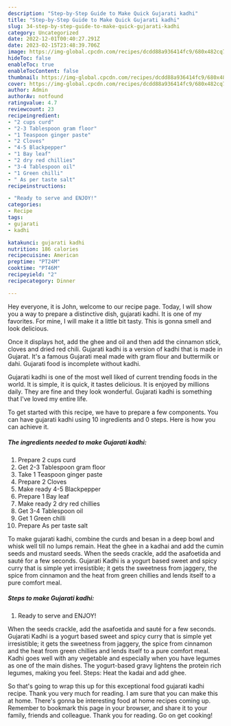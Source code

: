 ```yaml
---
description: "Step-by-Step Guide to Make Quick Gujarati kadhi"
title: "Step-by-Step Guide to Make Quick Gujarati kadhi"
slug: 34-step-by-step-guide-to-make-quick-gujarati-kadhi
category: Uncategorized
date: 2022-12-01T00:40:27.291Z
date: 2023-02-15T23:48:39.706Z
image: https://img-global.cpcdn.com/recipes/dcdd88a936414fc9/680x482cq70/gujarati-kadhi-recipe-main-photo.jpg
hideToc: false
enableToc: true
enableTocContent: false
thumbnail: https://img-global.cpcdn.com/recipes/dcdd88a936414fc9/680x482cq70/gujarati-kadhi-recipe-main-photo.jpg
cover: https://img-global.cpcdn.com/recipes/dcdd88a936414fc9/680x482cq70/gujarati-kadhi-recipe-main-photo.jpg
author: Admin
authorAv: notfound
ratingvalue: 4.7
reviewcount: 23
recipeingredient:
- "2 cups curd"
- "2-3 Tablespoon gram floor"
- "1 Teaspoon ginger paste"
- "2 Cloves"
- "4-5 Blackpepper"
- "1 Bay leaf"
- "2 dry red chillies"
- "3-4 Tablespoon oil"
- "1 Green chilli"
- " As per taste salt"
recipeinstructions:

- "Ready to serve and ENJOY!"
categories:
- Recipe
tags:
- gujarati
- kadhi

katakunci: gujarati kadhi 
nutrition: 186 calories
recipecuisine: American
preptime: "PT24M"
cooktime: "PT46M"
recipeyield: "2"
recipecategory: Dinner

---
```



Hey everyone, it is John, welcome to our recipe page. Today, I will show you a way to prepare a distinctive dish, gujarati kadhi. It is one of my favorites. For mine, I will make it a little bit tasty. This is gonna smell and look delicious.

Once it displays hot, add the ghee and oil and then add the cinnamon stick, cloves and dried red chili. Gujarati kadhi is a version of kadhi that is made in Gujarat. It&#39;s a famous Gujarati meal made with gram flour and buttermilk or dahi. Gujarati food is incomplete without kadhi.

Gujarati kadhi is one of the most well liked of current trending foods in the world. It is simple, it is quick, it tastes delicious. It is enjoyed by millions daily. They are fine and they look wonderful. Gujarati kadhi is something that I've loved my entire life.


To get started with this recipe, we have to prepare a few components. You can have gujarati kadhi using 10 ingredients and 0 steps. Here is how you can achieve it.

<!--inarticleads1-->

##### The ingredients needed to make Gujarati kadhi:

1. Prepare 2 cups curd
1. Get 2-3 Tablespoon gram floor
1. Take 1 Teaspoon ginger paste
1. Prepare 2 Cloves
1. Make ready 4-5 Blackpepper
1. Prepare 1 Bay leaf
1. Make ready 2 dry red chillies
1. Get 3-4 Tablespoon oil
1. Get 1 Green chilli
1. Prepare  As per taste salt


To make gujarati kadhi, combine the curds and besan in a deep bowl and whisk well till no lumps remain. Heat the ghee in a kadhai and add the cumin seeds and mustard seeds. When the seeds crackle, add the asafoetida and sauté for a few seconds. Gujarati Kadhi is a yogurt based sweet and spicy curry that is simple yet irresistible; it gets the sweetness from jaggery, the spice from cinnamon and the heat from green chillies and lends itself to a pure comfort meal. 

<!--inarticleads2-->

##### Steps to make Gujarati kadhi:


1. Ready to serve and ENJOY!

When the seeds crackle, add the asafoetida and sauté for a few seconds. Gujarati Kadhi is a yogurt based sweet and spicy curry that is simple yet irresistible; it gets the sweetness from jaggery, the spice from cinnamon and the heat from green chillies and lends itself to a pure comfort meal. Kadhi goes well with any vegetable and especially when you have legumes as one of the main dishes. The yogurt-based gravy lightens the protein rich legumes, making you feel. Steps: Heat the kadai and add ghee. 

So that's going to wrap this up for this exceptional food gujarati kadhi recipe. Thank you very much for reading. I am sure that you can make this at home. There's gonna be interesting food at home recipes coming up. Remember to bookmark this page in your browser, and share it to your family, friends and colleague. Thank you for reading. Go on get cooking!
